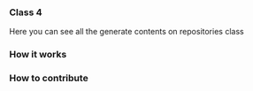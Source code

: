 ### Class 4

Here you can see all the generate contents on repositories class

### How it works


### How to contribute
